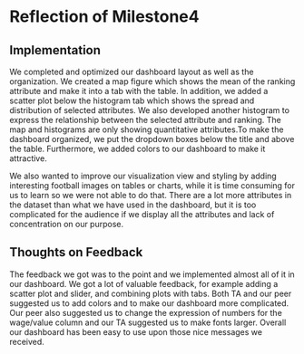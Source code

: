 # Reflection of Milestone4

## Implementation

We completed and optimized our dashboard layout as well as the organization. We created a map figure which shows the mean of the ranking attribute and make it into a tab with the table. In addition, we added a scatter plot below the histogram tab which shows the spread and distribution of selected attributes. We also developed another histogram to express the relationship between the selected attribute and ranking. The map and histograms are only showing quantitative attributes.To make the dashboard organized, we put the dropdown boxes below the title and above the table. Furthermore, we added colors to our dashboard to make it attractive. 

We also wanted to improve our visualization view and styling by adding interesting football images on tables or charts, while it is time consuming for us to learn so we were not able to do that. There are a lot more attributes in the dataset than what we have used in the dashboard, but it is too complicated for the audience if we display all the attributes and lack of concentration on our purpose. 

## Thoughts on Feedback

The feedback we got was to the point and we implemented almost all of it in our dashboard. We got a lot of valuable feedback, for example adding a scatter plot and slider, and combining plots with tabs. Both TA and our peer suggested us to add colors and to make our dashboard more complicated. Our peer also suggested us to change the expression of numbers for the wage/value column and our TA suggested us to make fonts larger. Overall our dashboard has been easy to use upon those nice messages we received.


